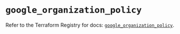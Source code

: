 # `google_organization_policy`

Refer to the Terraform Registry for docs: [`google_organization_policy`](https://registry.terraform.io/providers/hashicorp/google-beta/6.20.0/docs/resources/google_organization_policy).
